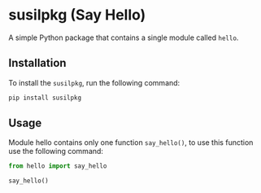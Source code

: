 # susilpkg (Say Hello)

A simple Python package that contains a single module called `hello`.

## Installation

To install the `susilpkg`, run the following command:

```python
pip install susilpkg

```

## Usage

Module hello contains only one function `say_hello()`, to use this function use the following command:

```python
from hello import say_hello

say_hello()
```
